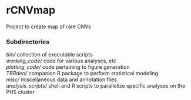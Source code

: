 # rCNVmap
Project to create map of rare CNVs  

### Subdirectories
*bin/* collection of executable scripts  
*working_code/* code for various analyses, etc  
*plotting_code/* code pertaining to figure generation  
*TBRden/* companion R package to perform statistical modeling  
*misc/* miscellaneous data and annotation files  
*analysis_scripts/* shell and R scripts to parallelize specific analyses on the PHS cluster  
